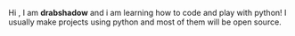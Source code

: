 Hi , I am **drabshadow** and i am learning how to code and play with python!
I usually make projects using python and most of them will be open source.
